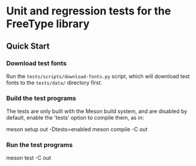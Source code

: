 # Unit and regression tests for the FreeType library

## Quick Start

### Download test fonts

Run the `tests/scripts/download-fonts.py` script, which will
download test fonts to the `tests/data/` directory first.

### Build the test programs

The tests are only built with the Meson build system, and
are disabled by default, enable the 'tests' option to compile
them, as in:

  meson setup out -Dtests=enabled
  meson compile -C out

### Run the test programs

  meson test -C out

